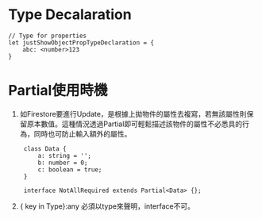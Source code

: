 # Type Decalaration
    
    // Type for properties
    let justShowObjectPropTypeDeclaration = {
        abc: <number>123
    }


# Partial使用時機
1. 如Firestore要進行Update，是根據上拋物件的屬性去複寫，若無該屬性則保留原本數值。這種情況透過Partial即可輕鬆描述該物件的屬性不必悉具的行為，同時也可防止輸入額外的屬性。

        class Data {
            a: string = '';
            b: number = 0;
            c: boolean = true;
        }

        interface NotAllRequired extends Partial<Data> {};





2. { key in Type}:any 必須以type來聲明，interface不可。 